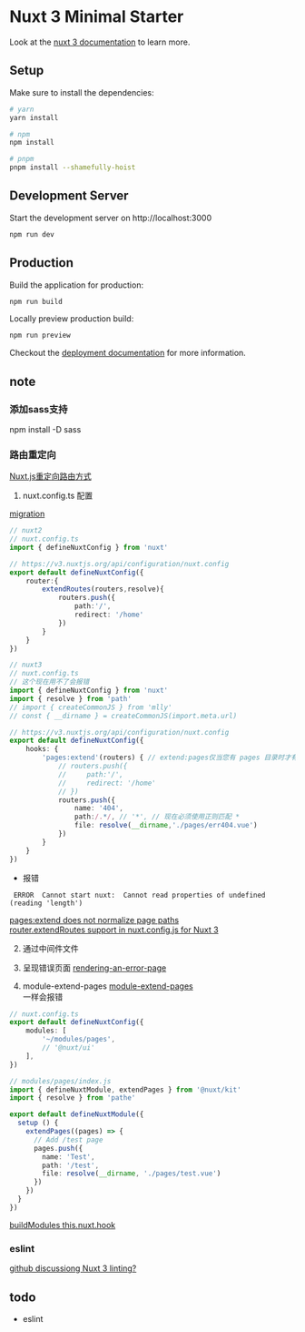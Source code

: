 # Nuxt 3 Minimal Starter

Look at the [nuxt 3 documentation](https://v3.nuxtjs.org) to learn more.

## Setup

Make sure to install the dependencies:

```bash
# yarn
yarn install

# npm
npm install

# pnpm
pnpm install --shamefully-hoist
```

## Development Server

Start the development server on http://localhost:3000

```bash
npm run dev
```

## Production

Build the application for production:

```bash
npm run build
```

Locally preview production build:

```bash
npm run preview
```

Checkout the [deployment documentation](https://v3.nuxtjs.org/guide/deploy/presets) for more information.

## note

### 添加sass支持
npm install -D sass

### 路由重定向
[Nuxt.js重定向路由方式](https://blog.csdn.net/weixin_45172119/article/details/107975277)
1. nuxt.config.ts 配置

[migration](https://v3.nuxtjs.org/migration/configuration/#migration)

```ts
// nuxt2
// nuxt.config.ts
import { defineNuxtConfig } from 'nuxt'

// https://v3.nuxtjs.org/api/configuration/nuxt.config
export default defineNuxtConfig({
    router:{
        extendRoutes(routers,resolve){
            routers.push({
                path:'/',
                redirect: '/home'
            })
        }
    }
})
```
```ts
// nuxt3
// nuxt.config.ts
// 这个现在用不了会报错
import { defineNuxtConfig } from 'nuxt'
import { resolve } from 'path'
// import { createCommonJS } from 'mlly'
// const { __dirname } = createCommonJS(import.meta.url)

// https://v3.nuxtjs.org/api/configuration/nuxt.config
export default defineNuxtConfig({
    hooks: {
        'pages:extend'(routers) { // extend:pages仅当您有 pages 目录时才有效
            // routers.push({
            //     path:'/',
            //     redirect: '/home'
            // })
            routers.push({
                name: '404',
                path:/.*/, // '*', // 现在必须使用正则匹配 *
                file: resolve(__dirname,'./pages/err404.vue')
            })
        }
    }
})
```

- 报错
```
 ERROR  Cannot start nuxt:  Cannot read properties of undefined (reading 'length')  
```
[pages:extend does not normalize page paths](https://github.com/nuxt/framework/issues/2822)  
[router.extendRoutes support in nuxt.config.js for Nuxt 3](https://github.com/nuxt/framework/issues/2041)

2. 通过中间件文件


3. 呈现错误页面
[rendering-an-error-page](https://v3.nuxtjs.org/guide/features/error-handling/#rendering-an-error-page)

4. module-extend-pages
[module-extend-pages](https://v3.nuxtjs.org/examples/advanced/module-extend-pages/)  
一样会报错
```ts
// nuxt.config.ts
export default defineNuxtConfig({
    modules: [
        '~/modules/pages',
        // '@nuxt/ui'
    ],
})

```
```ts
// modules/pages/index.js
import { defineNuxtModule, extendPages } from '@nuxt/kit'
import { resolve } from 'pathe'

export default defineNuxtModule({
  setup () {
    extendPages((pages) => {
      // Add /test page
      pages.push({
        name: 'Test',
        path: '/test',
        file: resolve(__dirname, './pages/test.vue')
      })
    })
  }
})

```
[buildModules this.nuxt.hook](https://github.com/nuxt/framework/issues/2041#issuecomment-1011775139)

### eslint

[github discussiong Nuxt 3 linting?](https://github.com/nuxt/framework/discussions/2815)

## todo
- eslint
